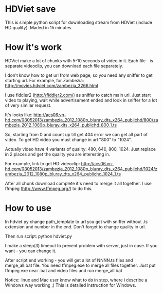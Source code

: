 HDViet save
===========

This is simple python script for downloading stream from HDViet (include HD quality). 
Maded in 15 minutes.

How it's work
=============

HDViet make a lot of chunks with 5-10 seconds of video in it. Each file - is separate videoclip, you can download each file separately.

I don't know how to get url from web page, so you need any sniffer to get starting url. For example, for Zambezia: http://movies.hdviet.com/zambezia_3266.html

I use fiddler2 (http://fiddler2.com/) as sniffer to catch main url. Just start video to playing, wait while advertisement ended and look in sniffer for a lot of very similar request.

It's looks like:
http://acs06.vn-hd.com/03052013/zambezia_2012_1080p_bluray_dts_x264_publichd/800/zambezia_2012_1080p_bluray_dts_x264_publichd_800_1.ts

So, starting from 0 and count up till get 404 error we can get all part of video. To get HD video you must change in url "800" to "1024".

Actually video have 4 variants of quality: 480, 640, 800, 1024. Just replace in 2 places and get the quality you are interesting in.

For example, link to get HD videoclip:
http://acs06.vn-hd.com/03052013/zambezia_2012_1080p_bluray_dts_x264_publichd/1024/zambezia_2012_1080p_bluray_dts_x264_publichd_1024_1.ts

After all chunk download complete it's need to merge it all together. I use ffmpeg (http://www.ffmpeg.org/) to do this.

How to use
==========
In hdviet.py change path_template to url you get with sniffer without .ts extension and number in the end.
Don't forget to change quality in url.

Then run script: python hdviet.py

I make a sleep(3) timeout to prevent problem with server, just in case. If you want - you can change it.

After script end working - you will get a lot of NNNN.ts files and merge_all.bat file. You need ffmpeg.exe to merge all files together. 
Just put ffmpeg.exe near .bat and video files and run merge_all.bat

Notice: linux and Mac user know what to do in step, where i describe a Windows way working ;) This is detailed instruction for Windows.